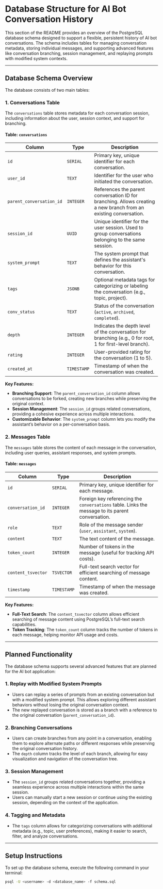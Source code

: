 # Database Structure for AI Bot Conversation History

This section of the README provides an overview of the PostgreSQL database schema designed to support a flexible, persistent history of AI bot conversations. The schema includes tables for managing conversation metadata, storing individual messages, and supporting advanced features like conversation branching, session management, and replaying prompts with modified system contexts.

---

## Database Schema Overview

The database consists of two main tables:

### 1. Conversations Table

The `conversations` table stores metadata for each conversation session, including information about the user, session context, and support for branching.

#### Table: `conversations`

| Column                   | Type        | Description                                                                                                      |
| ------------------------ | ----------- | ---------------------------------------------------------------------------------------------------------------- |
| `id`                     | `SERIAL`    | Primary key, unique identifier for each conversation.                                                            |
| `user_id`                | `TEXT`      | Identifier for the user who initiated the conversation.                                                          |
| `parent_conversation_id` | `INTEGER`   | References the parent conversation ID for branching. Allows creating a new branch from an existing conversation. |
| `session_id`             | `UUID`      | Unique identifier for the user session. Used to group conversations belonging to the same session.               |
| `system_prompt`          | `TEXT`      | The system prompt that defines the assistant's behavior for this conversation.                                   |
| `tags`                   | `JSONB`     | Optional metadata tags for categorizing or labeling the conversation (e.g., topic, project).                     |
| `conv_status`            | `TEXT`      | Status of the conversation (`active`, `archived`, `completed`).                                                  |
| `depth`                  | `INTEGER`   | Indicates the depth level of the conversation for branching (e.g., 0 for root, 1 for first-level branch).        |
| `rating`                 | `INTEGER`   | User-provided rating for the conversation (1 to 5).                                                              |
| `created_at`             | `TIMESTAMP` | Timestamp of when the conversation was created.                                                                  |

**Key Features:**
- **Branching Support**: The `parent_conversation_id` column allows conversations to be forked, creating new branches while preserving the original context.
- **Session Management**: The `session_id` groups related conversations, providing a cohesive experience across multiple interactions.
- **Customizable Behavior**: The `system_prompt` column lets you modify the assistant’s behavior on a per-conversation basis.

### 2. Messages Table

The `messages` table stores the content of each message in the conversation, including user queries, assistant responses, and system prompts.

#### Table: `messages`

| Column             | Type        | Description                                                                                      |
| ------------------ | ----------- | ------------------------------------------------------------------------------------------------ |
| `id`               | `SERIAL`    | Primary key, unique identifier for each message.                                                 |
| `conversation_id`  | `INTEGER`   | Foreign key referencing the `conversations` table. Links the message to its parent conversation. |
| `role`             | `TEXT`      | Role of the message sender (`user`, `assistant`, `system`).                                      |
| `content`          | `TEXT`      | The text content of the message.                                                                 |
| `token_count`      | `INTEGER`   | Number of tokens in the message (useful for tracking API costs).                                 |
| `content_tsvector` | `TSVECTOR`  | Full-text search vector for efficient searching of message content.                              |
| `timestamp`        | `TIMESTAMP` | Timestamp of when the message was created.                                                       |

**Key Features:**
- **Full-Text Search**: The `content_tsvector` column allows efficient searching of message content using PostgreSQL’s full-text search capabilities.
- **Token Tracking**: The `token_count` column tracks the number of tokens in each message, helping monitor API usage and costs.

---

## Planned Functionality

The database schema supports several advanced features that are planned for the AI bot application:

### 1. Replay with Modified System Prompts
- Users can replay a series of prompts from an existing conversation but with a modified system prompt. This allows exploring different assistant behaviors without losing the original conversation context.
- The new replayed conversation is stored as a branch with a reference to the original conversation (`parent_conversation_id`).

### 2. Branching Conversations
- Users can create branches from any point in a conversation, enabling them to explore alternate paths or different responses while preserving the original conversation history.
- The `depth` column tracks the level of each branch, allowing for easy visualization and navigation of the conversation tree.

### 3. Session Management
- The `session_id` groups related conversations together, providing a seamless experience across multiple interactions within the same session.
- Users can manually start a new session or continue using the existing session, depending on the context of the application.

### 4. Tagging and Metadata
- The `tags` column allows for categorizing conversations with additional metadata (e.g., topic, user preferences), making it easier to search, filter, and analyze conversations.

---

## Setup Instructions

To set up the database schema, execute the following command in your terminal:

```bash
psql -U <username> -d <database_name> -f schema.sql
